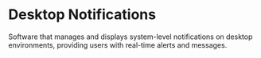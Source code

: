 # Desktop Notifications

Software that manages and displays system-level notifications on desktop environments, providing users with real-time alerts and messages.
